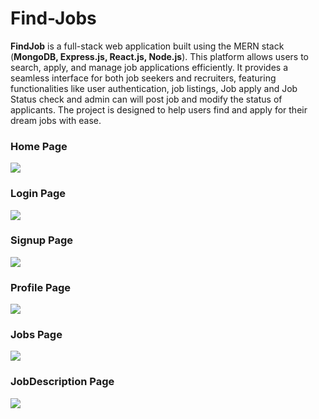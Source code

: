 # Find-Jobs
<b>FindJob</b> is a full-stack web application built using the MERN stack (<b>MongoDB, Express.js, React.js, Node.js</b>). This platform allows users to search, apply, and manage job applications efficiently. It provides a seamless interface for both job seekers and recruiters, featuring functionalities like user authentication, job listings, Job apply and Job Status check and admin can will post job and modify the status of applicants. The project is designed to help users find and apply for their dream jobs with ease.<br>
<h3>Home Page</h3>
<img src="https://github.com/user-attachments/assets/e8b1b553-ca88-495a-aefd-3ceea709cdb7">
<h3>Login Page</h3>
<img src="https://github.com/user-attachments/assets/e6af1013-fc6e-4fc9-b5cf-1295defbc70a">
<h3>Signup Page</h3>
<img src="https://github.com/user-attachments/assets/c6b0bf77-e916-43d6-97b7-d98c5bf970de">
<h3>Profile Page</h3>
<img src="https://github.com/user-attachments/assets/66e2a9b9-f16e-4da0-8f7f-1c7376a9be4f">
<h3>Jobs Page</h3>
<img src="https://github.com/user-attachments/assets/e457b158-cdbb-4ec5-97ab-08cd764a1da5">
<h3>JobDescription Page</h3>
<img src="https://github.com/user-attachments/assets/0f53eb86-23f1-4522-ae2a-06cfd429bcce">
